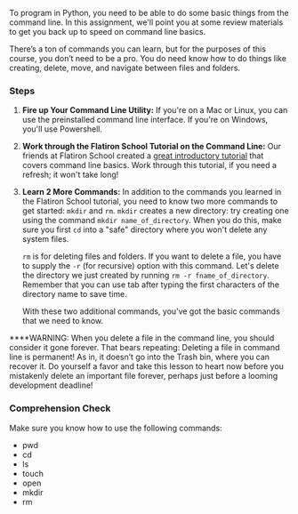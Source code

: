 [//]: <> (name: Command Line Refresh)
[//]: <> (author: Benjamin White)
[//]: <> (type: content)
[//]: <> (time: 60)

To program in Python, you need to be able to do some basic things from the command line. In this assignment, we'll point you at some review materials to get you back up to speed on command line basics.  

There’s a ton of commands you can learn, but for the purposes of this course, you don’t need to be a pro. You do need know how to do things like creating, delete, move, and navigate between files and folders.

### Steps
1.  **Fire up Your Command Line Utility:**  If you're on a Mac or Linux, you can use the preinstalled command line interface. If you're on Windows, you'll use Powershell.
2.  **Work through the Flatiron School Tutorial on the Command Line:** Our friends at Flatiron School created a [great introductory tutorial](https://gist.github.com/aviflombaum/9d6f7448119bae3a24ee) that covers command line basics. Work through this tutorial, if you need a refresh; it won't take long!
3.  **Learn 2 More Commands:** In addition to the commands you learned in the Flatiron School tutorial, you need to know two more commands to get started: `mkdir` and `rm`. `mkdir` creates a new directory: try creating one using the command `mkdir name_of_directory`. When you do this, make sure you first `cd` into a "safe" directory where you won't delete any system files.
 
    `rm` is for deleting files and folders. If you want to delete a file, you have to supply the `-r` (for recursive) option with this command. Let's delete the directory we just created by running `rm -r fname_of_directory`. Remember that you can use tab after typing the first characters of the directory name to save time. 

    With these two additional commands, you’ve got the basic commands that we need to know. 

<note>****WARNING: When you delete a file in the command line, you should consider it gone forever. That bears repeating: Deleting a file in command line is permanent! As in, it doesn’t go into the Trash bin, where you can recover it. Do yourself a favor and take this lesson to heart now before you mistakenly delete an important file forever, perhaps just before a looming development deadline!</note>

### Comprehension Check
Make sure you know how to use the following commands:

*   pwd
*   cd
*   ls
*   touch
*   open
*   mkdir
*   rm

